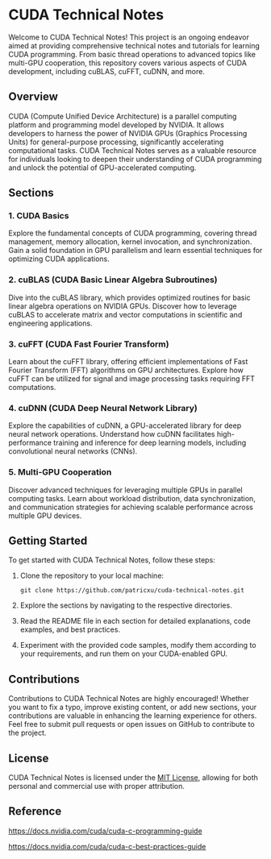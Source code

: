 # CUDA Technical Notes

Welcome to CUDA Technical Notes! This project is an ongoing endeavor aimed at providing comprehensive technical notes and tutorials for learning CUDA programming. From basic thread operations to advanced topics like multi-GPU cooperation, this repository covers various aspects of CUDA development, including cuBLAS, cuFFT, cuDNN, and more.

## Overview

CUDA (Compute Unified Device Architecture) is a parallel computing platform and programming model developed by NVIDIA. It allows developers to harness the power of NVIDIA GPUs (Graphics Processing Units) for general-purpose processing, significantly accelerating computational tasks. CUDA Technical Notes serves as a valuable resource for individuals looking to deepen their understanding of CUDA programming and unlock the potential of GPU-accelerated computing.

## Sections

### 1. CUDA Basics

Explore the fundamental concepts of CUDA programming, covering thread management, memory allocation, kernel invocation, and synchronization. Gain a solid foundation in GPU parallelism and learn essential techniques for optimizing CUDA applications.


### 2. cuBLAS (CUDA Basic Linear Algebra Subroutines)

Dive into the cuBLAS library, which provides optimized routines for basic linear algebra operations on NVIDIA GPUs. Discover how to leverage cuBLAS to accelerate matrix and vector computations in scientific and engineering applications.


### 3. cuFFT (CUDA Fast Fourier Transform)

Learn about the cuFFT library, offering efficient implementations of Fast Fourier Transform (FFT) algorithms on GPU architectures. Explore how cuFFT can be utilized for signal and image processing tasks requiring FFT computations.


### 4. cuDNN (CUDA Deep Neural Network Library)

Explore the capabilities of cuDNN, a GPU-accelerated library for deep neural network operations. Understand how cuDNN facilitates high-performance training and inference for deep learning models, including convolutional neural networks (CNNs).


### 5. Multi-GPU Cooperation

Discover advanced techniques for leveraging multiple GPUs in parallel computing tasks. Learn about workload distribution, data synchronization, and communication strategies for achieving scalable performance across multiple GPU devices.


## Getting Started

To get started with CUDA Technical Notes, follow these steps:

1. Clone the repository to your local machine:

    ```shell
    git clone https://github.com/patricxu/cuda-technical-notes.git
    ```


2. Explore the sections by navigating to the respective directories.

3. Read the README file in each section for detailed explanations, code examples, and best practices.

4. Experiment with the provided code samples, modify them according to your requirements, and run them on your CUDA-enabled GPU.

## Contributions

Contributions to CUDA Technical Notes are highly encouraged! Whether you want to fix a typo, improve existing content, or add new sections, your contributions are valuable in enhancing the learning experience for others. Feel free to submit pull requests or open issues on GitHub to contribute to the project.

## License

CUDA Technical Notes is licensed under the [MIT License](LICENSE), allowing for both personal and commercial use with proper attribution.

## Reference

https://docs.nvidia.com/cuda/cuda-c-programming-guide

https://docs.nvidia.com/cuda/cuda-c-best-practices-guide


